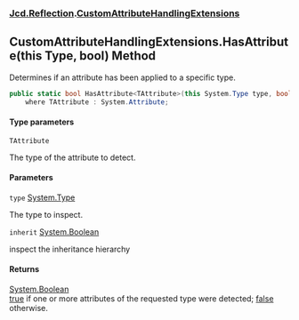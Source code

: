 ### [Jcd.Reflection](Jcd.Reflection.md 'Jcd.Reflection').[CustomAttributeHandlingExtensions](CustomAttributeHandlingExtensions.md 'Jcd.Reflection.CustomAttributeHandlingExtensions')

## CustomAttributeHandlingExtensions.HasAttribute<TAttribute>(this Type, bool) Method

Determines if an attribute has been applied to a specific type.

```csharp
public static bool HasAttribute<TAttribute>(this System.Type type, bool inherit=false)
    where TAttribute : System.Attribute;
```

#### Type parameters

<a name='Jcd.Reflection.CustomAttributeHandlingExtensions.HasAttribute_TAttribute_(thisSystem.Type,bool).TAttribute'></a>

`TAttribute`

The type of the attribute to detect.

#### Parameters

<a name='Jcd.Reflection.CustomAttributeHandlingExtensions.HasAttribute_TAttribute_(thisSystem.Type,bool).type'></a>

`type` [System.Type](https://docs.microsoft.com/en-us/dotnet/api/System.Type 'System.Type')

The type to inspect.

<a name='Jcd.Reflection.CustomAttributeHandlingExtensions.HasAttribute_TAttribute_(thisSystem.Type,bool).inherit'></a>

`inherit` [System.Boolean](https://docs.microsoft.com/en-us/dotnet/api/System.Boolean 'System.Boolean')

inspect the inheritance hierarchy

#### Returns

[System.Boolean](https://docs.microsoft.com/en-us/dotnet/api/System.Boolean 'System.Boolean')  
[true](https://docs.microsoft.com/en-us/dotnet/csharp/language-reference/builtin-types/bool 'https://docs.microsoft.com/en-us/dotnet/csharp/language-reference/builtin-types/bool')
if one or more attributes of the requested type were
detected; [false](https://docs.microsoft.com/en-us/dotnet/csharp/language-reference/builtin-types/bool 'https://docs.microsoft.com/en-us/dotnet/csharp/language-reference/builtin-types/bool')
otherwise.